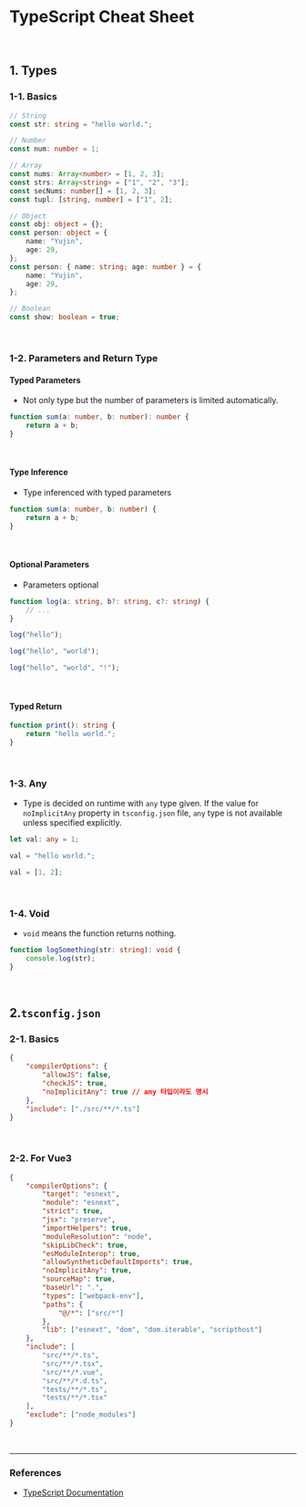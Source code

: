 # TypeScript Cheat Sheet

<br>

## 1. Types

### 1-1. Basics

```typescript
// String
const str: string = "hello world.";

// Number
const num: number = 1;

// Array
const nums: Array<number> = [1, 2, 3];
const strs: Array<string> = ["1", "2", "3"];
const secNums: number[] = [1, 2, 3];
const tupl: [string, number] = ["1", 2];

// Object
const obj: object = {};
const person: object = {
	name: "Yujin",
	age: 29,
};
const person: { name: string; age: number } = {
	name: "Yujin",
	age: 29,
};

// Boolean
const show: boolean = true;
```

<br />

### 1-2. Parameters and Return Type

#### Typed Parameters

- Not only type but the number of parameters is limited automatically.

```typescript
function sum(a: number, b: number): number {
	return a + b;
}
```

<br />

#### Type Inference

- Type inferenced with typed parameters

```typescript
function sum(a: number, b: number) {
	return a + b;
}
```

<br />

#### Optional Parameters

- Parameters optional

```typescript
function log(a: string, b?: string, c?: string) {
	// ...
}

log("hello");

log("hello", "world");

log("hello", "world", "!");
```

<br />

#### Typed Return

```typescript
function print(): string {
	return "hello world.";
}
```

<br />

### 1-3. Any

- Type is decided on runtime with `any` type given. If the value for `noImplicitAny` property in `tsconfig.json` file, `any` type is not available unless specified explicitly.

```typescript
let val: any = 1;

val = "hello world.";

val = [1, 2];
```

<br />

### 1-4. Void

- `void` means the function returns nothing.

```typescript
function logSomething(str: string): void {
	console.log(str);
}
```

<br />

## 2.`tsconfig.json`

### 2-1. Basics

```json
{
	"compilerOptions": {
		"allowJS": false,
		"checkJS": true,
		"noImplicitAny": true // any 타입이라도 명시
	},
	"include": ["./src/**/*.ts"]
}
```

<br />

### 2-2. For Vue3

```json
{
	"compilerOptions": {
		"target": "esnext",
		"module": "esnext",
		"strict": true,
		"jsx": "preserve",
		"importHelpers": true,
		"moduleResolution": "node",
		"skipLibCheck": true,
		"esModuleInterop": true,
		"allowSyntheticDefaultImports": true,
		"noImplicitAny": true,
		"sourceMap": true,
		"baseUrl": ".",
		"types": ["webpack-env"],
		"paths": {
			"@/*": ["src/*"]
		},
		"lib": ["esnext", "dom", "dom.iterable", "scripthost"]
	},
	"include": [
		"src/**/*.ts",
		"src/**/*.tsx",
		"src/**/*.vue",
		"src/**/*.d.ts",
		"tests/**/*.ts",
		"tests/**/*.tsx"
	],
	"exclude": ["node_modules"]
}
```

<br />

---

### References

- [TypeScript Documentation](https://www.typescriptlang.org/docs/)
